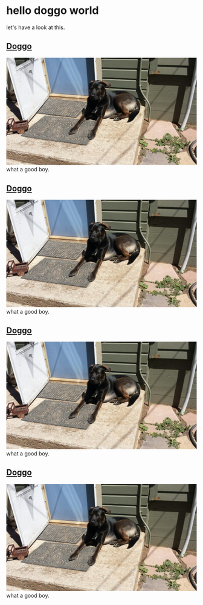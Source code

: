 # hello doggo world
let's have a look at this.

## [Doggo](http://www.google.com)
![Doggo pic alt text](/images/doggo.jpg)
what a good boy.

## [Doggo](http://www.google.com)
![Doggo pic alt text](/images/doggo.jpg)
what a good boy.

## [Doggo](http://www.google.com)
![Doggo pic alt text](/images/doggo.jpg)
what a good boy.

## [Doggo](http://www.google.com)
![Doggo pic alt text](/images/doggo.jpg)
what a good boy.
